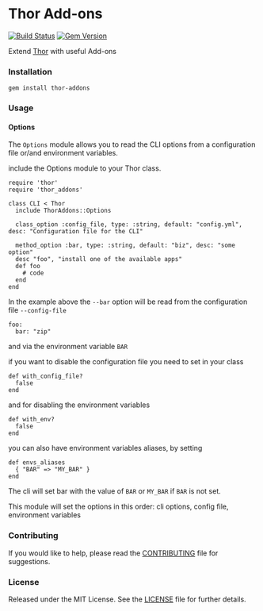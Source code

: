 # Thor Add-ons

[![Build Status](https://travis-ci.org/eredi93/thor-addons.svg?branch=master)](https://travis-ci.org/eredi93/thor-addons)
[![Gem Version](https://badge.fury.io/rb/thor-addons.svg)](http://badge.fury.io/rb/thor-addons)

Extend [Thor](https://github.com/erikhuda/thor) with useful Add-ons

### Installation

```
gem install thor-addons
```

### Usage

#### Options

The `Options` module allows you to read the CLI options from a configuration file or/and environment variables.


include the Options module to your Thor class.

```
require 'thor'
require 'thor_addons'

class CLI < Thor
  include ThorAddons::Options

  class_option :config_file, type: :string, default: "config.yml", desc: "Configuration file for the CLI"

  method_option :bar, type: :string, default: "biz", desc: "some option"
  desc "foo", "install one of the available apps"
  def foo
    # code
  end
end
```

In the example above the `--bar` option will be read from the configuration file `--config-file`

```
foo:
  bar: "zip"
```

and via the environment variable `BAR`

if you want to disable the configuration file you need to set in your class

```
def with_config_file?
  false
end
```

and for disabling the environment variables

```
def with_env?
  false
end
```

you can also have environment variables aliases, by setting

```
def envs_aliases
  { "BAR" => "MY_BAR" }
end
```

The cli will set bar with the value of `BAR` or `MY_BAR` if `BAR` is not set.

This module will set the options in this order: cli options, config file, environment variables

### Contributing

If you would like to help, please read the [CONTRIBUTING][] file for suggestions.

[contributing]: CONTRIBUTING.md

### License

Released under the MIT License.  See the [LICENSE][] file for further details.

[license]: LICENSE.md
